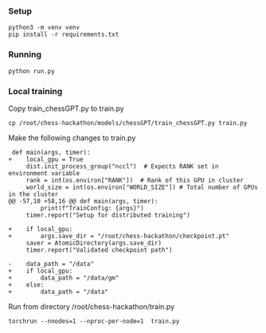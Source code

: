 ### Setup

```
python3 -m venv venv
pip install -r requirements.txt
```

### Running

```
python run.py
```

### Local training
Copy train_chessGPT.py to train.py
```
cp /root/chess-hackathon/models/chessGPT/train_chessGPT.py train.py
```

Make the following changes to train.py
```
 def main(args, timer):
+    local_gpu = True
     dist.init_process_group("nccl")  # Expects RANK set in environment variable
     rank = int(os.environ["RANK"])  # Rank of this GPU in cluster
     world_size = int(os.environ["WORLD_SIZE"]) # Total number of GPUs in the cluster
@@ -57,10 +58,16 @@ def main(args, timer):
         print(f"TrainConfig: {args}")
     timer.report("Setup for distributed training")
 
+    if local_gpu:
+        args.save_dir = "/root/chess-hackathon/checkpoint.pt"
     saver = AtomicDirectory(args.save_dir)
     timer.report("Validated checkpoint path")
 
-    data_path = "/data"
+    if local_gpu:
+        data_path = "/data/gm"
+    else:
+        data_path = "/data"
```

Run from directory /root/chess-hackathon/train.py
```
torchrun --nnodes=1 --nproc-per-node=1  train.py
```